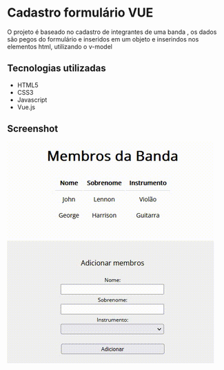 # Cadastro formulário VUE

O projeto é baseado no cadastro de integrantes de uma banda , os dados são pegos do formulário e inseridos em um objeto e inserindos nos elementos html, utilizando o v-model

## Tecnologias utilizadas

<ul>
  <li>HTML5</li>
  <li>CSS3</li>
  <li>Javascript</li>
  <li>Vue.js</li>
</ul>

## Screenshot

<img src="Video_1693382860.gif">
